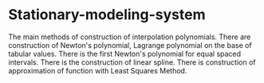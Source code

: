 # Stationary-modeling-system
The main methods of construction of interpolation polynomials.
There are construction of Newton's polynomial, Lagrange polynomial on the base of tabular values.
There is the first Newton's polynomial for equal spaced intervals.
There is the construction of linear spline.
There is construction of approximation of function with Least Squares Method.
